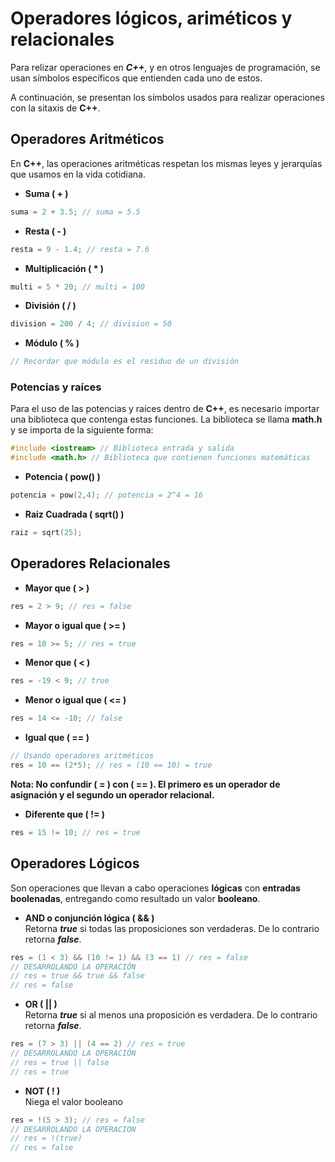 # **Operadores lógicos, ariméticos y relacionales**

Para relizar operaciones en ***C++***, y en otros lenguajes de programación, se usan símbolos específicos que entienden cada uno de estos.

A continuación, se presentan los símbolos usados para realizar operaciones con la sitaxis de **C++**.


## **Operadores Aritméticos**
En **C++**, las operaciones aritméticas respetan los mismas leyes y jerarquías que usamos en la vida cotidiana.
- **Suma ( + )**
```cpp
suma = 2 + 3.5; // suma = 5.5
```
- **Resta ( - )**
```cpp
resta = 9 - 1.4; // resta = 7.6
```
- **Multiplicación ( * )**
```cpp
multi = 5 * 20; // multi = 100
```
- **División ( / )**
```cpp
division = 200 / 4; // division = 50
```
- **Módulo ( % )**
```cpp
// Recordar que módulo es el residuo de un división
```
### **Potencias y raíces**
Para el uso de las potencias y raíces dentro de **C++**, es necesario importar una biblioteca que contenga estas funciones. La biblioteca se llama **math.h** y se importa de la siguiente forma:
```cpp
#include <iostream> // Biblioteca entrada y salida
#include <math.h> // Biblioteca que contienen funciones matemáticas
```
- **Potencia ( pow() )**
```cpp
potencia = pow(2,4); // potencia = 2^4 = 16
```
- **Raiz Cuadrada ( sqrt() )**
```cpp
raiz = sqrt(25);
```

## **Operadores Relacionales**
- **Mayor que ( > )**
```cpp
res = 2 > 9; // res = false
```
- **Mayor o igual que ( >= )**
```cpp
res = 10 >= 5; // res = true
```
- **Menor que ( < )**
```cpp
res = -19 < 9; // true
```
- **Menor o igual que ( <= )**
```cpp
res = 14 <= -10; // false
```
- **Igual que ( == )**
```cpp
// Usando operadores aritméticos
res = 10 == (2*5); // res = (10 == 10) = true
```
**Nota: No confundir ( = ) con ( == ). El primero es un operador de asignación y el segundo un operador relacional.**
- **Diferente que ( != )**
```cpp
res = 15 != 10; // res = true
```

## **Operadores Lógicos**
Son operaciones que llevan a cabo operaciones **lógicas** con **entradas boolenadas**, entregando como resultado un valor **booleano**.

- **AND o conjunción lógica ( && )**  
Retorna ***true*** si todas las proposiciones son verdaderas. De lo contrario retorna ***false***.
```cpp
res = (1 < 3) && (10 != 1) && (3 == 1) // res = false
// DESARROLANDO LA OPERACIÓN
// res = true && true && false
// res = false
```
- **OR ( || )**  
Retorna ***true*** si al menos una proposición es verdadera. De lo contrario retorna ***false***.
```cpp
res = (7 > 3) || (4 == 2) // res = true
// DESARROLANDO LA OPERACIÓN
// res = true || false
// res = true
```
- **NOT ( ! )**  
Niega el valor booleano
```cpp
res = !(5 > 3); // res = false
// DESARROLANDO LA OPERACION
// res = !(true)
// res = false
```
